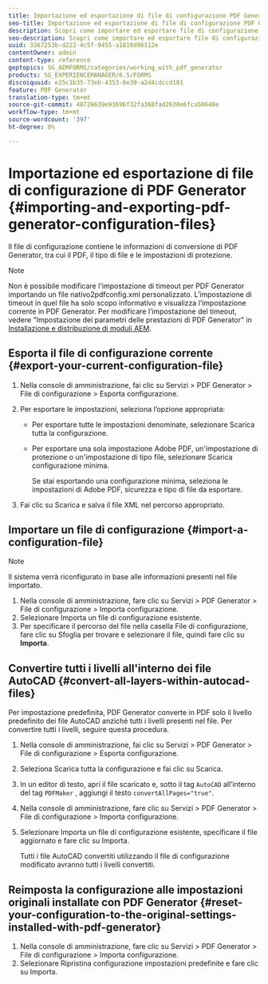 ```yaml
---
title: Importazione ed esportazione di file di configurazione PDF Generator
seo-title: Importazione ed esportazione di file di configurazione PDF Generator
description: Scopri come importare ed esportare file di configurazione PDF Generator.
seo-description: Scopri come importare ed esportare file di configurazione PDF Generator.
uuid: 3367253b-d222-4c5f-9455-a1810d96112e
contentOwner: admin
content-type: reference
geptopics: SG_AEMFORMS/categories/working_with_pdf_generator
products: SG_EXPERIENCEMANAGER/6.5/FORMS
discoiquuid: e25c1b35-73eb-4353-8e39-a2d4cdccd101
feature: PDF Generator
translation-type: tm+mt
source-git-commit: 48726639e93696f32fa368fad2630e6fca50640e
workflow-type: tm+mt
source-wordcount: '397'
ht-degree: 0%

---
```



# Importazione ed esportazione di file di configurazione di PDF Generator {#importing-and-exporting-pdf-generator-configuration-files}

Il file di configurazione contiene le informazioni di conversione di PDF Generator, tra cui il PDF, il tipo di file e le impostazioni di protezione.

>[!NOTE]
>
>Non è possibile modificare l&#39;impostazione di timeout per PDF Generator importando un file nativo2pdfconfig.xml personalizzato. L’impostazione di timeout in quel file ha solo scopo informativo e visualizza l’impostazione corrente in PDF Generator. Per modificare l’impostazione del timeout, vedere &quot;Impostazione dei parametri delle prestazioni di PDF Generator&quot; in [Installazione e distribuzione di moduli AEM](https://www.adobe.com/go/learn_aemforms_installJBoss_63).

## Esporta il file di configurazione corrente {#export-your-current-configuration-file}

1. Nella console di amministrazione, fai clic su Servizi > PDF Generator > File di configurazione > Esporta configurazione.
1. Per esportare le impostazioni, seleziona l’opzione appropriata:

   * Per esportare tutte le impostazioni denominate, selezionare Scarica tutta la configurazione.
   * Per esportare una sola impostazione Adobe PDF, un&#39;impostazione di protezione o un&#39;impostazione di tipo file, selezionare Scarica configurazione minima.

      Se stai esportando una configurazione minima, seleziona le impostazioni di Adobe PDF, sicurezza e tipo di file da esportare.

1. Fai clic su Scarica e salva il file XML nel percorso appropriato.

## Importare un file di configurazione {#import-a-configuration-file}

>[!NOTE]
>
>Il sistema verrà riconfigurato in base alle informazioni presenti nel file importato.

1. Nella console di amministrazione, fare clic su Servizi > PDF Generator > File di configurazione > Importa configurazione.
1. Selezionare Importa un file di configurazione esistente.
1. Per specificare il percorso del file nella casella File di configurazione, fare clic su Sfoglia per trovare e selezionare il file, quindi fare clic su **Importa**.

## Convertire tutti i livelli all&#39;interno dei file AutoCAD {#convert-all-layers-within-autocad-files}

Per impostazione predefinita, PDF Generator converte in PDF solo il livello predefinito dei file AutoCAD anziché tutti i livelli presenti nel file. Per convertire tutti i livelli, seguire questa procedura.

1. Nella console di amministrazione, fai clic su Servizi > PDF Generator > File di configurazione > Esporta configurazione.
1. Seleziona Scarica tutta la configurazione e fai clic su Scarica.
1. In un editor di testo, apri il file scaricato e, sotto il tag `AutoCAD` all’interno del tag `PDFMaker` , aggiungi il testo `convertAllPages="true"`.
1. Nella console di amministrazione, fare clic su Servizi > PDF Generator > File di configurazione > Importa configurazione.
1. Selezionare Importa un file di configurazione esistente, specificare il file aggiornato e fare clic su Importa.

   Tutti i file AutoCAD convertiti utilizzando il file di configurazione modificato avranno tutti i livelli convertiti.

## Reimposta la configurazione alle impostazioni originali installate con PDF Generator {#reset-your-configuration-to-the-original-settings-installed-with-pdf-generator}

1. Nella console di amministrazione, fare clic su Servizi > PDF Generator > File di configurazione > Importa configurazione.
1. Selezionare Ripristina configurazione impostazioni predefinite e fare clic su Importa.

